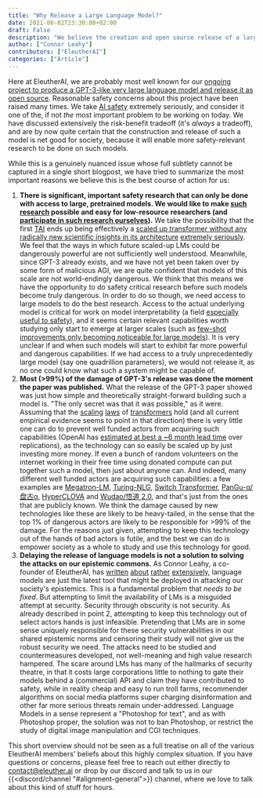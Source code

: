 ```yaml
---
title: "Why Release a Large Language Model?"
date: 2021-06-02T23:30:00+02:00
draft: False
description: "We believe the creation and open source release of a large language model is a net good to AI safety. We explain why."
author: ["Connor Leahy"]
contributors: ["EleutherAI"]
categories: ["Article"]
---
```


Here at EleutherAI, we are probably most well known for our [ongoing project to produce a GPT&#8288;-&#8288;3-like very large language model and release it as open source](https://www.eleuther.ai/projects/gpt-neox/). Reasonable safety concerns about this project have been raised many times. We take [AI safety](https://www.youtube.com/watch?v=EUjc1WuyPT8) extremely seriously, and consider it one of the, if not *the* most important problem to be working on today. We have discussed extensively the risk-benefit tradeoff (it's *always* a tradeoff), and are by now quite certain that the construction and release of such a model is net good for society, because it will enable more safety-relevant research to be done on such models.

While this is a genuinely nuanced issue whose full subtlety cannot be captured in a single short blogpost, we have tried to summarize the most important reasons we believe this is the best course of action for us:

1. **There is significant, important safety research that can only be done with access to large, pretrained models. We would like to make [such research](https://www.lesswrong.com/posts/PZtsoaoSLpKjjbMqM/the-case-for-aligning-narrowly-superhuman-models) possible and easy for low-resource researchers (and [participate in such research ourselves](https://www.lesswrong.com/posts/EmxfgPGvaKqhttPM8/thoughts-on-the-alignment-implications-of-scaling-language)).** We take the possibility that the first [TAI](https://drive.google.com/drive/u/0/folders/15ArhEPZSTYU8f012bs6ehPS6-xmhtBPP) ends up being effectively a [scaled up transformer without any radically new scientific insights in its architecture](https://ai-alignment.com/prosaic-ai-control-b959644d79c2) [extremely seriously](https://docs.google.com/spreadsheets/d/16WlWJAmUe32oyQfiI9di86BXzX1EI0eWZ0fOakSA_f0/edit). We feel that the ways in which future scaled-up LMs could be dangerously powerful are not sufficiently well understood. Meanwhile, since GPT&#8288;-&#8288;3 already exists, and we have not yet been taken over by some form of malicious AGI, we are quite confident that models of this scale are not world-endingly dangerous. We think that this means we have the opportunity to do safety critical research before such models become truly dangerous. In order to do so though, we need access to large models to do the best research. Access to the actual underlying model is critical for work on model interpretability (a field [especially useful to safety](https://www.alignmentforum.org/posts/hvGoYXi2kgnS3vxqb/some-ai-research-areas-and-their-relevance-to-existential-1)), and it seems certain relevant capabilities worth studying only start to emerge at larger scales (such as [few-shot improvements only becoming noticeable for large models](https://arxiv.org/pdf/2005.14165.pdf#page=4)). It is very unclear if and when such models will start to exhibit far more powerful and dangerous capabilities. If we had access to a truly unprecedentedly large model (say one quadrillion parameters), we would not release it, as no one could know what such a system might be capable of.
2. **Most (>99%) of the damage of GPT&#8288;-&#8288;3's release was done the moment the paper was published.** What the release of the GPT&#8288;-&#8288;3 paper showed was just how simple and theoretically straight-forward building such a model is. "The only secret was that it was possible," as it were. Assuming that the [scaling](https://arxiv.org/abs/2001.08361) [laws](https://arxiv.org/abs/2102.01293) of [transformers](https://arxiv.org/abs/2010.14701) hold (and all current empirical evidence seems to point in that direction) there is very little one can do to prevent well funded actors from acquiring such capabilities (OpenAI has [estimated at best a ~6 month lead time](https://arxiv.org/abs/2102.02503) over replications), as the technology can so easily be scaled up by just investing more money. If even a bunch of random volunteers on the internet working in their free time using donated compute can put together such a model, then just about anyone can. And indeed, many different well funded actors are acquiring such capabilities: a few examples are [Megatron-LM](https://arxiv.org/abs/1909.08053), [Turing-NLG](https://www.microsoft.com/en-us/research/blog/turing-nlg-a-17-billion-parameter-language-model-by-microsoft/), [Switch Transformer](https://arxiv.org/abs/2101.03961), [PanGu-α/盘古α](https://arxiv.org/abs/2104.12369), [HyperCLOVA](https://www.navercorp.com/promotion/pressReleasesView/30546) and [Wudao/悟道 2.0](https://zhuanlan.zhihu.com/p/377047779), and that's just from the ones that are publicly known. We think the damage caused by new technologies like these are likely to be heavy-tailed, in the sense that the top 1% of dangerous actors are likely to be responsible for >99% of the damage. For the reasons just given, attempting to keep this technology out of the hands of bad actors is futile, and the best we can do is empower society as a whole to study and use this technology for good.
3. **Delaying the release of language models is not a solution to solving the attacks on our epistemic commons.** As Connor Leahy, a co-founder of EleutherAI, has [written](https://towardsdatascience.com/gpt2-counting-consciousness-and-the-curious-hacker-323c6639a3a8) [about](https://medium.com/@NPCollapse/counting-consciousness-part-2-61a1d407175b) [rather](https://medium.com/@NPCollapse/counting-consciousness-part-3-e53a1a97d48b) [extensively](https://medium.com/@NPCollapse/counting-consciousness-part-4-33089435d39d), language models are just the latest tool that might be deployed in attacking our society's epistemics. This is a fundamental problem that *needs to be fixed*. But attempting to limit the availability of LMs is a misguided attempt at security. Security through obscurity is not security. As already described in point 2, attempting to keep this technology out of select actors hands is just infeasible. Pretending that LMs are in some sense uniquely responsible for these security vulnerabilities in our shared epistemic norms and censoring their study will not give us the robust security we need. The attacks need to be studied and countermeasures developed, not well-meaning and high value research hampered. The scare around LMs has many of the hallmarks of security theatre, in that it costs large corporations little to nothing to gate their models behind a (commercial) API and claim they have contributed to safety, while in reality cheap and easy to run troll farms, recommender algorithms on social media platforms super charging disinformation and other far more serious threats remain under-addressed. Language Models in a sense represent a "Photoshop for text", and as with Photoshop proper, the solution was not to ban Photoshop, or restrict the study of digital image manipulation and CGI techniques.

This short overview should not be seen as a full treatise on all of the various EleutherAI members' beliefs about this highly complex situation. If you have questions or concerns, please feel free to reach out either directly to <contact@eleuther.ai> or drop by our discord and talk to us in our {{<discord/channel "#alignment-general">}} channel, where we love to talk about this kind of stuff for hours.